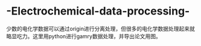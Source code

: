 # -Electrochemical-data-processing-
少数的电化学数据可以通过origin进行分离处理，但很多的电化学数据处理起来就略显吃力。这里用python进行gamry数据处理，并导出论文用图。
